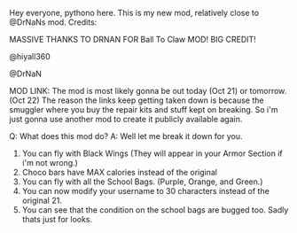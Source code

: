 Hey everyone, pythono here. This is my new mod, relatively close to @DrNaNs mod. 
Credits:

MASSIVE THANKS TO DRNAN FOR Ball To Claw MOD! BIG CREDIT!


@hiyall360

@DrNaN                         

MOD LINK: The mod is most likely gonna be out today (Oct 21) or tomorrow. (Oct 22) The reason the links keep getting taken down is because the smuggler where you buy the repair kits and stuff kept on breaking. So i'm just gonna use another mod to create it publicly available again.

Q: What does this mod do?
A: Well let me break it down for you.

1. You can fly with Black Wings (They will appear in your Armor Section if i'm not wrong.)
2. Choco bars have MAX calories instead of the original
3. You can fly with all the School Bags. (Purple, Orange, and Green.)
4. You can now modify your username to 30 characters instead of the original 21.
5. You can see that the condition on the school bags are bugged too. Sadly thats just for looks.
